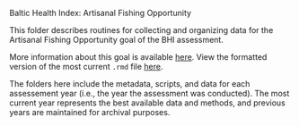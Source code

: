 Baltic Health Index: Artisanal Fishing Opportunity

This folder describes routines for collecting and organizing data for the Artisanal Fishing Opportunity goal of the BHI assessment.

More information about this goal is available [here](https://github.com/OHI-Science/bhi-prep/tree/master/ref/goal_summaries/AO.Rmd). 
View the formatted version of the most current `.rmd` file [here](https://github.com/OHI-Science/bhi-prep/tree/master/data/AO/v2019/ao_data.rmd).

The folders here include the metadata, scripts, and data for each assessement year (i.e., the year the assessment was conducted). The most current year represents the best available data and methods, and previous years are maintained for archival purposes.
